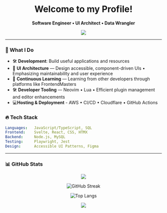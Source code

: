 <h1 align="center">Welcome to my Profile!</h1>

<p align="center">
  <b>Software Engineer • UI Architect • Data Wrangler</b><br>
</p>

<p align="center">
  <a href="https://github.com/craigf-svg/primeagen-dsa-notebook" target="_blank">
    <img src="https://img.shields.io/badge/Python_Algos_Docs-Development_Phase-3776AB?style=for-the-badge&logo=python&logoColor=white&labelColor=23272F"/>
  </a>
</p>

---

### 🧠 What I Do

- 🛠️ **Development**: Build useful applications and resources
- 🎨 **UI Architecture** — Design accessible, component-driven UIs • Emphasizing maintainability and user experience
- 🌱 **Continuous Learning** — Learning from other developers through platforms like FrontendMasters
- 🛠️ **Developer Tooling** — Neovim • Lua • Efficient plugin management and editor enhancements
- 💻**Hosting & Deployment** - AWS • CI/CD • Cloudflare • GitHub Actions

### 🔥 Tech Stack

```yml
Languages:   JavaScript/TypeScript, SQL
Frontend:    Svelte, React, CSS, HTMX
Backend:     Node.js, MySQL
Testing:     Playwright, Jest
Design:      Accessible UI Patterns, Figma
```
---

### 📊 GitHub Stats
<p align="center">
  <img src="https://github-readme-stats.vercel.app/api?username=craigf-svg&show_icons=true&theme=algolia" />
</p>
<p align="center">
  <img src="https://github-readme-streak-stats.herokuapp.com?user=craigf-svg&theme=algolia" alt="GitHub Streak" />
</p>
<p align="center">
  <img src="https://github-readme-stats.vercel.app/api/top-langs/?username=craigf-svg&layout=compact&theme=algolia&size_weight=0.5&count_weight=0.5" alt="Top Langs" />
</p>
<p align="center">
  <img id="preview" src="https://komarev.com/ghpvc/?username=craigf-svg&color=grey">
</p>
